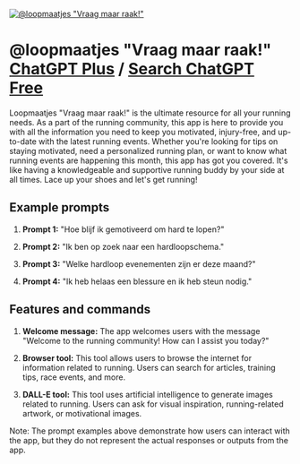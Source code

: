 
[![@loopmaatjes "Vraag maar raak!"](https://files.oaiusercontent.com/file-0ek93Yjhntpjyo1VqA64cTiW?se=2123-10-16T18%3A53%3A02Z&sp=r&sv=2021-08-06&sr=b&rscc=max-age%3D31536000%2C%20immutable&rscd=attachment%3B%20filename%3D804b268d-33a6-4624-a70a-5c8743fdffa9.png&sig=TbSNteUYc0RIoqwrFj536%2BCL7J6JOROsJtHSwjjSxzo%3D)](https://chat.openai.com/g/g-JIKcMEfEY-loopmaatjes-vraag-maar-raak)

# @loopmaatjes "Vraag maar raak!" [ChatGPT Plus](https://chat.openai.com/g/g-JIKcMEfEY-loopmaatjes-vraag-maar-raak) / [Search ChatGPT Free](https://gptcall.net/index.html#/?search=%40loopmaatjes%20%22Vraag%20maar%20raak!%22)

Loopmaatjes "Vraag maar raak!" is the ultimate resource for all your running needs. As a part of the running community, this app is here to provide you with all the information you need to keep you motivated, injury-free, and up-to-date with the latest running events. Whether you're looking for tips on staying motivated, need a personalized running plan, or want to know what running events are happening this month, this app has got you covered. It's like having a knowledgeable and supportive running buddy by your side at all times. Lace up your shoes and let's get running!

## Example prompts

1. **Prompt 1:** "Hoe blijf ik gemotiveerd om hard te lopen?"

2. **Prompt 2:** "Ik ben op zoek naar een hardloopschema."

3. **Prompt 3:** "Welke hardloop evenementen zijn er deze maand?"

4. **Prompt 4:** "Ik heb helaas een blessure en ik heb steun nodig."

## Features and commands

1. **Welcome message:** The app welcomes users with the message "Welcome to the running community! How can I assist you today?"

2. **Browser tool:** This tool allows users to browse the internet for information related to running. Users can search for articles, training tips, race events, and more.

3. **DALL-E tool:** This tool uses artificial intelligence to generate images related to running. Users can ask for visual inspiration, running-related artwork, or motivational images.

Note: The prompt examples above demonstrate how users can interact with the app, but they do not represent the actual responses or outputs from the app.


